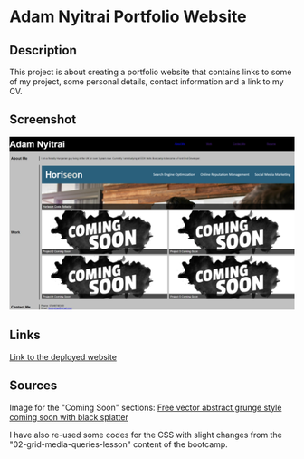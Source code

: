 # Adam Nyitrai Portfolio Website

## Description
This project is about creating a portfolio website that contains links to some of my project, some personal details, contact information and a link to my CV.

## Screenshot
![Screenshot of the deployed website](/assets/images/screenshot.jpg)

## Links
[Link to the deployed website](https://nyitrai87.github.io/adam-nyitrai-portfolio/)

## Sources
Image for the "Coming Soon" sections: [Free vector abstract grunge style coming soon with black splatter](https://www.freepik.com/free-vector/abstract-grunge-style-coming-soon-with-black-splatter_9504688.htm#query=coming%20soon&position=0&from_view=keyword&track=ais&uuid=3793c01d-b334-4bc6-a74c-9ac674f7d7f8)

I have also re-used some codes for the CSS with slight changes from the "02-grid-media-queries-lesson" content of the bootcamp.